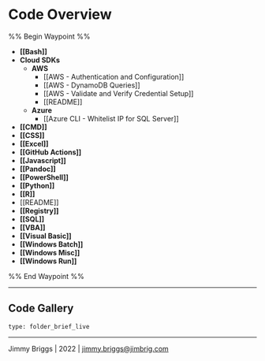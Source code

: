 # Code Overview

%% Begin Waypoint %%
- **[[Bash]]**
- **Cloud SDKs**
	- **AWS**
		- [[AWS - Authentication and Configuration]]
		- [[AWS - DynamoDB Queries]]
		- [[AWS - Validate and Verify Credential Setup]]
		- [[README]]
	- **Azure**
		- [[Azure CLI - Whitelist IP for SQL Server]]
- **[[CMD]]**
- **[[CSS]]**
- **[[Excel]]**
- **[[GitHub Actions]]**
- **[[Javascript]]**
- **[[Pandoc]]**
- **[[PowerShell]]**
- **[[Python]]**
- **[[R]]**
- [[README]]
- **[[Registry]]**
- **[[SQL]]**
- **[[VBA]]**
- **[[Visual Basic]]**
- **[[Windows Batch]]**
- **[[Windows Misc]]**
- **[[Windows Run]]**

%% End Waypoint %%

---

## Code Gallery

````ccard
type: folder_brief_live
````

---

Jimmy Briggs | 2022 | <jimmy.briggs@jimbrig.com>
